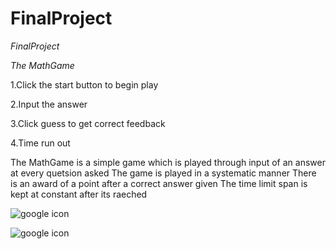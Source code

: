 # FinalProject
*FinalProject*

_The MathGame_

1.Click the start button to begin play

2.Input the answer 

3.Click guess to get correct feedback

4.Time run out

The MathGame is a simple game which is played through input of an answer at every quetsion asked
The game is played in a systematic manner
There is an award of a point after a correct answer given
The time limit span is kept at constant after its raeched 


![google icon](C:\Users\Students.HP17\Desktop\tapis-descente-de-lit-red-car.jpeg)

![google icon](https://encrypted-tbn0.gstatic.com/images?q=tbn:ANd9GcTe4PGhRTJNo7sKhguoZmpbAXdAsA5X2sirXMYkAHtk9-sDH8tJ8Q)
